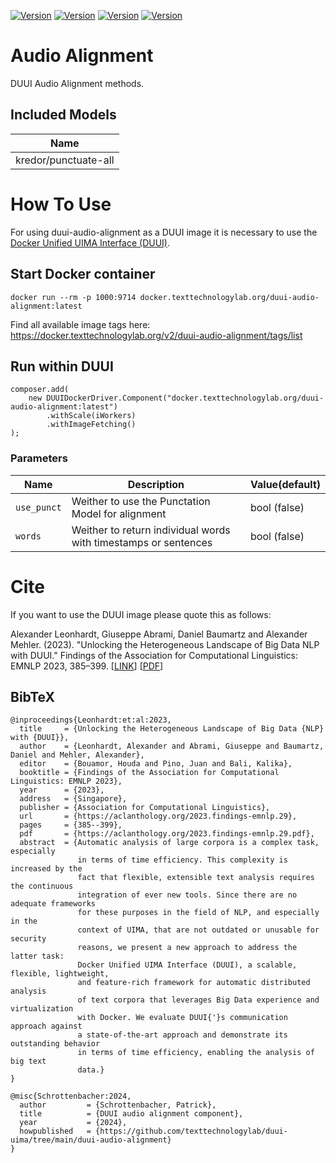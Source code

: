 [![Version](https://img.shields.io/static/v1?label=duui-audio-alignment&message=0.1&color=blue)](https://docker.texttechnologylab.org/v2/duui-audio-alignment/tags/list)
[![Version](https://img.shields.io/static/v1?label=Python&message=3.8&color=green)]()
[![Version](https://img.shields.io/static/v1?label=Transformers&message=4.21.1&color=yellow)]()
[![Version](https://img.shields.io/static/v1?label=Torch&message=1.11.0&color=red)]()

# Audio Alignment

DUUI Audio Alignment methods.

## Included Models

| Name                                    | 
| --------------------------------------- | 
| kredor/punctuate-all | 


# How To Use

For using duui-audio-alignment as a DUUI image it is necessary to use the [Docker Unified UIMA Interface (DUUI)](https://github.com/texttechnologylab/DockerUnifiedUIMAInterface).

## Start Docker container

```
docker run --rm -p 1000:9714 docker.texttechnologylab.org/duui-audio-alignment:latest
```

Find all available image tags here: https://docker.texttechnologylab.org/v2/duui-audio-alignment/tags/list

## Run within DUUI

```
composer.add(
    new DUUIDockerDriver.Component("docker.texttechnologylab.org/duui-audio-alignment:latest")
        .withScale(iWorkers)
        .withImageFetching()
);
```

### Parameters

| Name | Description | Value(default) |
| ---- | ----------- | ----- |
| `use_punct` | Weither to use the Punctation Model for alignment | bool (false)
| `words` | Weither to return individual words with timestamps or sentences | bool (false)

# Cite

If you want to use the DUUI image please quote this as follows:

Alexander Leonhardt, Giuseppe Abrami, Daniel Baumartz and Alexander Mehler. (2023). "Unlocking the Heterogeneous Landscape of Big Data NLP with DUUI." Findings of the Association for Computational Linguistics: EMNLP 2023, 385–399. [[LINK](https://aclanthology.org/2023.findings-emnlp.29)] [[PDF](https://aclanthology.org/2023.findings-emnlp.29.pdf)] 

## BibTeX

```
@inproceedings{Leonhardt:et:al:2023,
  title     = {Unlocking the Heterogeneous Landscape of Big Data {NLP} with {DUUI}},
  author    = {Leonhardt, Alexander and Abrami, Giuseppe and Baumartz, Daniel and Mehler, Alexander},
  editor    = {Bouamor, Houda and Pino, Juan and Bali, Kalika},
  booktitle = {Findings of the Association for Computational Linguistics: EMNLP 2023},
  year      = {2023},
  address   = {Singapore},
  publisher = {Association for Computational Linguistics},
  url       = {https://aclanthology.org/2023.findings-emnlp.29},
  pages     = {385--399},
  pdf       = {https://aclanthology.org/2023.findings-emnlp.29.pdf},
  abstract  = {Automatic analysis of large corpora is a complex task, especially
               in terms of time efficiency. This complexity is increased by the
               fact that flexible, extensible text analysis requires the continuous
               integration of ever new tools. Since there are no adequate frameworks
               for these purposes in the field of NLP, and especially in the
               context of UIMA, that are not outdated or unusable for security
               reasons, we present a new approach to address the latter task:
               Docker Unified UIMA Interface (DUUI), a scalable, flexible, lightweight,
               and feature-rich framework for automatic distributed analysis
               of text corpora that leverages Big Data experience and virtualization
               with Docker. We evaluate DUUI{'}s communication approach against
               a state-of-the-art approach and demonstrate its outstanding behavior
               in terms of time efficiency, enabling the analysis of big text
               data.}
}

@misc{Schrottenbacher:2024,
  author         = {Schrottenbacher, Patrick},
  title          = {DUUI audio alignment component},
  year           = {2024},
  howpublished   = {https://github.com/texttechnologylab/duui-uima/tree/main/duui-audio-alignment}
}

```

